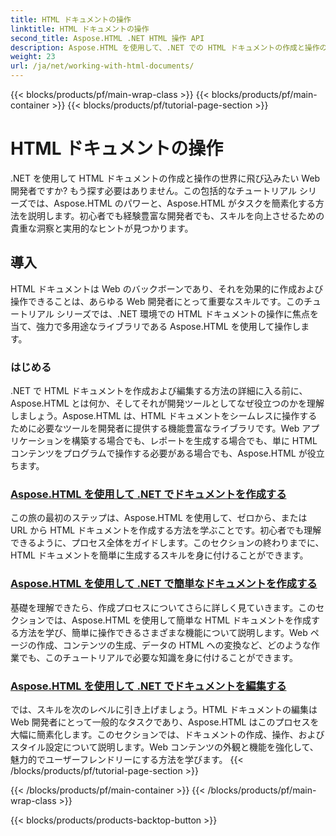 ```yaml
---
title: HTML ドキュメントの操作
linktitle: HTML ドキュメントの操作
second_title: Aspose.HTML .NET HTML 操作 API
description: Aspose.HTML を使用して、.NET での HTML ドキュメントの作成と操作の世界を発見してください。簡単なドキュメントの作成から詳細な編集まで。
weight: 23
url: /ja/net/working-with-html-documents/
---
```


{{< blocks/products/pf/main-wrap-class >}}
{{< blocks/products/pf/main-container >}}
{{< blocks/products/pf/tutorial-page-section >}}

# HTML ドキュメントの操作


.NET を使用して HTML ドキュメントの作成と操作の世界に飛び込みたい Web 開発者ですか? もう探す必要はありません。この包括的なチュートリアル シリーズでは、Aspose.HTML のパワーと、Aspose.HTML がタスクを簡素化する方法を説明します。初心者でも経験豊富な開発者でも、スキルを向上させるための貴重な洞察と実用的なヒントが見つかります。

## 導入

HTML ドキュメントは Web のバックボーンであり、それを効果的に作成および操作できることは、あらゆる Web 開発者にとって重要なスキルです。このチュートリアル シリーズでは、.NET 環境での HTML ドキュメントの操作に焦点を当て、強力で多用途なライブラリである Aspose.HTML を使用して操作します。

### はじめる

.NET で HTML ドキュメントを作成および編集する方法の詳細に入る前に、Aspose.HTML とは何か、そしてそれが開発ツールとしてなぜ役立つのかを理解しましょう。Aspose.HTML は、HTML ドキュメントをシームレスに操作するために必要なツールを開発者に提供する機能豊富なライブラリです。Web アプリケーションを構築する場合でも、レポートを生成する場合でも、単に HTML コンテンツをプログラムで操作する必要がある場合でも、Aspose.HTML が役立ちます。

### [Aspose.HTML を使用して .NET でドキュメントを作成する](./creating-a-document/)

この旅の最初のステップは、Aspose.HTML を使用して、ゼロから、または URL から HTML ドキュメントを作成する方法を学ぶことです。初心者でも理解できるように、プロセス全体をガイドします。このセクションの終わりまでに、HTML ドキュメントを簡単に生成するスキルを身に付けることができます。

### [Aspose.HTML を使用して .NET で簡単なドキュメントを作成する](./creating-a-simple-document/)

基礎を理解できたら、作成プロセスについてさらに詳しく見ていきます。このセクションでは、Aspose.HTML を使用して簡単な HTML ドキュメントを作成する方法を学び、簡単に操作できるさまざまな機能について説明します。Web ページの作成、コンテンツの生成、データの HTML への変換など、どのような作業でも、このチュートリアルで必要な知識を身に付けることができます。

### [Aspose.HTML を使用して .NET でドキュメントを編集する](./editing-a-document/)

では、スキルを次のレベルに引き上げましょう。HTML ドキュメントの編集は Web 開発者にとって一般的なタスクであり、Aspose.HTML はこのプロセスを大幅に簡素化します。このセクションでは、ドキュメントの作成、操作、およびスタイル設定について説明します。Web コンテンツの外観と機能を強化して、魅力的でユーザーフレンドリーにする方法を学びます。
{{< /blocks/products/pf/tutorial-page-section >}}

{{< /blocks/products/pf/main-container >}}
{{< /blocks/products/pf/main-wrap-class >}}

{{< blocks/products/products-backtop-button >}}
